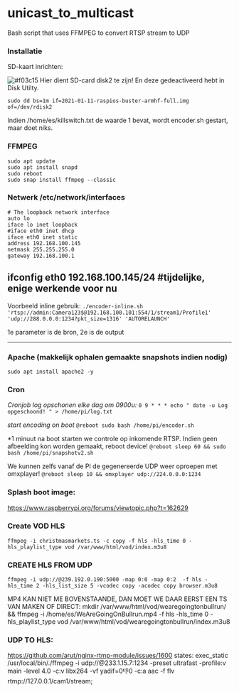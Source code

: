 # unicast_to_multicast
Bash script that uses FFMPEG to convert RTSP stream to UDP




### Installatie
SD-kaart inrichten:

![#f03c15](https://via.placeholder.com/15/f03c15/000000?text=+) Hier dient SD-card disk2 te zijn! En deze gedeactiveerd hebt in Disk Utilty. 

```sudo dd bs=1m if=2021-01-11-raspios-buster-armhf-full.img of=/dev/rdisk2```

Indien /home/es/killswitch.txt de waarde 1 bevat, wordt encoder.sh gestart, maar doet niks.


### FFMPEG
```
sudo apt update
sudo apt install snapd
sudo reboot
sudo snap install ffmpeg --classic
```

### Netwerk /etc/network/interfaces
```
# The loopback network interface
auto lo
iface lo inet loopback
#iface eth0 inet dhcp
iface eth0 inet static
address 192.168.100.145
netmask 255.255.255.0
gateway 192.168.100.1
```
ifconfig eth0 192.168.100.145/24  #tijdelijke, enige werkende voor nu
----

Voorbeeld inline gebruik: 
```./encoder-inline.sh 'rtsp://admin:Camera123$@192.168.100.101:554/1/stream1/Profile1' 'udp://288.0.0.0:1234?pkt_size=1316' 'AUTORELAUNCH'```

1e parameter is de bron, 2e is de output

----

### Apache (makkelijk ophalen gemaakte snapshots indien nodig)
```sudo apt install apache2 -y```


### Cron 

*Cronjob log opschonen elke dag om 0900u:*
```0 9 * * * echo " date -u Log opgeschoond! " > /home/pi/log.txt```

*start encoding on boot*
```@reboot sudo bash /home/pi/encoder.sh```

*1 minuut na boot starten we controle op inkomende RTSP. Indien geen afbeelding kon worden gemaakt, reboot device!
```@reboot sleep 60 && sudo bash /home/pi/snapshotv2.sh```

We kunnen zelfs vanaf de PI de gegenereerde UDP weer oproepen met omxplayer!
```@reboot sleep 10 && omxplayer udp://224.0.0.0:1234```


### Splash boot image:
https://www.raspberrypi.org/forums/viewtopic.php?t=162629


### Create VOD HLS
```
ffmpeg -i christmasmarkets.ts -c copy -f hls -hls_time 0 -hls_playlist_type vod /var/www/html/vod/index.m3u8
```

### CREATE HLS FROM UDP 
```
ffmpeg -i udp://@239.192.0.190:5000 -map 0:0 -map 0:2  -f hls -hls_time 2 -hls_list_size 5 -vcodec copy -acodec copy browser.m3u8
```

MP4 KAN NIET ME BOVENSTAANDE, DAN MOET WE DAAR EERST EEN TS VAN MAKEN OF  DIRECT:
mkdir /var/www/html/vod/wearegoingtonbullrun/ && 
ffmpeg -i /home/es/WeAreGoingOnBullrun.mp4  -f hls -hls_time 0 -hls_playlist_type vod /var/www/html/vod/wearegoingtonbullrun/index.m3u8


### UDP TO HLS:
https://github.com/arut/nginx-rtmp-module/issues/1600 states:
        exec_static /usr/local/bin/./ffmpeg -i udp://@233.1.15.7:1234 -preset ultrafast -profile:v main -level 4.0 -c:v libx264 -vf yadif=0:-1:0 -c:a aac -f flv rtmp://127.0.0.1/cam1/stream;
